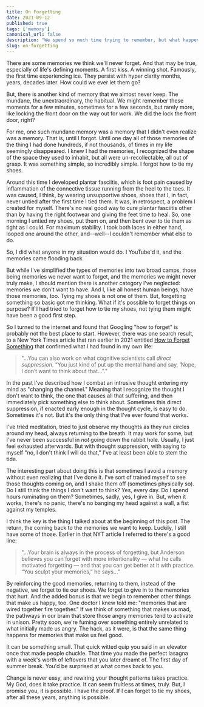 ```yaml
---
title: On Forgetting
date: 2021-09-12
published: true
tags: ['memory']
canonical_url: false
description: "We spend so much time trying to remember, but what happens when we want to forget?"
slug: on-forgetting
---
```


There are some memories we think we'll never forget. And that may be true, especially of life's defining moments. A first kiss. A winning shot. Famously, the first time experiencing ice. They persist with hyper clarity months, years, decades later. How could we ever let them go?

But, there is another kind of memory that we almost never keep. The mundane, the unextraordinary, the habitual. We might remember these moments for a few minutes, sometimes for a few seconds, but rarely more, like locking the front door on the way out for work. We did the lock the front door, right?

For me, one such mundane memory was a memory that I didn't even realize was a memory. That is, until I forgot. Until one day all of those memories of the thing I had done hundreds, if not thousands, of times in my life seemingly disappeared. I knew I had the memories, I recognized the shape of the space they used to inhabit, but all were un-recollectable, all out of grasp. It was something simple, so incredibly simple. I forgot how to tie my shoes.

Around this time I developed plantar fasciitis, which is foot pain caused by inflammation of the connective tissue running from the heel to the toes. It was caused, I think, by wearing unsupportive shoes, shoes that I, in fact, never untied after the first time I tied them. It was, in retrospect, a problem I created for myself. There's no real good way to cure plantar fasciitis other than by having the right footwear and giving the feet time to heal. So, one morning I untied my shoes, put them on, and then bent over to tie them as tight as I could. For maximum stability. I took both laces in either hand, looped one around the other, and--well--I couldn't remember what else to do.

So, I did what anyone in my situation would do. I YouTube'd it, and the memories came flooding back.

But while I've simplified the types of memories into two broad camps, those being memories we never want to forget, and the memories we might never truly make, I should mention there is another category I've neglected: memories we don't want to have. And I, like all honest human beings, have those memories, too. Tying my shoes is not one of them. But, forgetting something so basic got me thinking. What if it's possible to forget things on purpose? If I had tried to forget how to tie my shoes, not tying them might have been a good first step.

So I turned to the internet and found that Googling "how to forget" is probably not the best place to start. However, there was one search result, to a New York Times article that ran earlier in 2021 entitled [How to Forget Something](https://www.nytimes.com/2021/05/04/magazine/how-to-forget-something.html) that confirmed what I had found in my own life:

> "...You can also work on what cognitive scientists call *direct suppression*. “You just kind of put up the mental hand and say, ‘Nope, I don’t want to think about that..."."

In the past I've described how I combat an intrusive thought entering my mind as "changing the channel." Meaning that I recognize the thought I don't want to think, the one that causes all that suffering, and then immediately pick something else to think about. Sometimes this direct suppression, if enacted early enough in the thought cycle, is easy to do. Sometimes it's not. But it's the only thing that I've ever found that works.

I've tried meditation, tried to just observe my thoughts as they run circles around my head, always returning to the breath. It may work for some, but I've never been successful in *not* going down the rabbit hole. Usually, I just feel exhausted afterwards. But with thought suppression, with saying to myself "no, I don't think I will do that," I've at least been able to stem the tide.

The interesting part about doing this is that sometimes I avoid a memory without even realizing that I've done it. I've sort of trained myself to see those thoughts coming on, and I shake them off (sometimes physically so). Do I still think the things I don't want to think? Yes, every day. Do I spend hours ruminating on them? Sometimes, sadly, yes, I give in. But, when it works, there's no panic, there's no banging my head against a wall, a fist against my temples.

I think the key is the thing I talked about at the beginning of this post. The return, the coming back to the memories we want to keep. Luckily, I still have some of those. Earlier in that NYT article I referred to there's a good line:

> "...Your brain is always in the process of forgetting, but Anderson believes you can forget with more intentionality — what he calls motivated forgetting — and that you can get better at it with practice. “You sculpt your memories,” he says..."

By reinforcing the good memories, returning to them, instead of the negative, we forget to tie our shoes. We forget to give in to the memories that hurt. And the added bonus is that we begin to remember other things that make us happy, too. One doctor I knew told me: "memories that are wired together fire together." If we think of something that makes us mad, the pathways in our brain that store those angry memories tend to activate in unison. Pretty soon, we're fuming over something entirely unrelated to what initially made us angry. The hack, as it were, is that the same thing happens for memories that make us feel good.

It can be something small. That quick witted quip you said in an elevator once that made people chuckle. That time you made the perfect lasagna with a week's worth of leftovers that you later dreamt of. The first day of summer break. You'd be surprised at what comes back to you.

Change is never easy, and rewiring your thought patterns takes practice. My God, does it take practice. It can seem fruitless at times, truly. But, I promise you, it is possible. I have the proof. If I can forget to tie my shoes, after all these years, anything is possible.